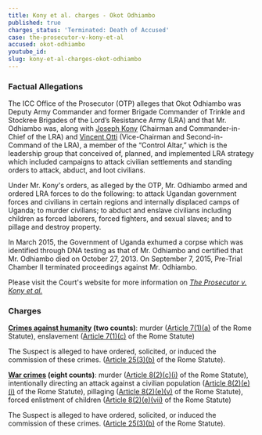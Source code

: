 ```yaml
---
title: Kony et al. charges - Okot Odhiambo
published: true
charges_status: 'Terminated: Death of Accused'
case: the-prosecutor-v-kony-et-al
accused: okot-odhiambo
youtube_id:
slug: kony-et-al-charges-okot-odhiambo
---
```



### Factual Allegations

The ICC Office of the Prosecutor (OTP) alleges that Okot Odhiambo was Deputy Army Commander and former Brigade Commander of Trinkle and Stockree Brigades of the Lord’s Resistance Army (LRA) and that Mr. Odhiambo was, along with [Joseph Kony](https://www.aba-icc.org/accused/joseph-kony/) (Chairman and Commander-in-Chief of the LRA) and [Vincent Otti](https://www.aba-icc.org/accused/vincent-otti/) (Vice-Chairman and Second-in-Command of the LRA), a member of the “Control Altar,” which is the leadership group that conceived of, planned, and implemented LRA strategy which included campaigns to attack civilian settlements and standing orders to attack, abduct, and loot civilians.&nbsp;

Under Mr. Kony's orders, as alleged by the OTP, Mr. Odhiambo armed and ordered LRA forces to do the following: to attack Ugandan government forces and civilians in certain regions and internally displaced camps of Uganda; to murder civilians; to abduct and enslave civilians including children as forced laborers, forced fighters, and sexual slaves; and to pillage and destroy property.&nbsp;

In March 2015, the Government of Uganda exhumed a corpse which was identified through DNA testing as that of Mr. Odhiambo and certified that Mr. Odhiambo died on October 27, 2013. On September 7, 2015, Pre-Trial Chamber II terminated proceedings against Mr. Odhiambo.

Please visit the Court's website for more information on *[The Prosecutor v. Kony et al.](https://www.icc-cpi.int/uganda/kony)*

### Charges

**[Crimes against humanity](http://www.casematrixnetwork.org/case-m/klamberg-commentary/rome-statute/#c1171) (two counts)**: murder ([Article 7(1)(a)](http://www.casematrixnetwork.org/cmn-knowledge-hub/klamberg-commentary/elements-of-crime/#c2286) of the Rome Statute), enslavement ([Article 7(1)(c)](http://www.casematrixnetwork.org/cmn-knowledge-hub/klamberg-commentary/elements-of-crime/#c2288) of the Rome Statute)

The Suspect is alleged to have ordered, solicited, or induced the commission of these crimes. ([Article 25(3)(b)](http://www.casematrixnetwork.org/case-m/klamberg-commentary/rome-statute/#c1198) of the Rome Statute).

**[War crimes](http://www.casematrixnetwork.org/case-m/klamberg-commentary/rome-statute/#c1172) (eight counts)**: murder ([Article 8(2)(c)(i)](http://www.casematrixnetwork.org/cmn-knowledge-hub/klamberg-commentary/elements-of-crime/#c2359) of the Rome Statute), intentionally directing an attack against a civilian population ([Article 8(2)(e)(i)](http://www.casematrixnetwork.org/cmn-knowledge-hub/klamberg-commentary/elements-of-crime/#c2367) of the Rome Statute), pillaging ([Article 8(2)(e)(v)](http://www.casematrixnetwork.org/cmn-knowledge-hub/klamberg-commentary/elements-of-crime/#c2371) of the Rome Statute), forced enlistment of children ([Article 8(2)(e)(vii)](http://www.casematrixnetwork.org/cmn-knowledge-hub/klamberg-commentary/elements-of-crime/#c2378) of the Rome Statute)

The Suspect is alleged to have ordered, solicited, or induced the commission of these crimes. ([Article 25(3)(b)](http://www.casematrixnetwork.org/case-m/klamberg-commentary/rome-statute/#c1198) of the Rome Statute).